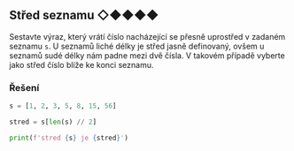 ## Střed seznamu ◇◆◆◆◆

Sestavte výraz, který vrátí číslo nacházející se přesně uprostřed v zadaném seznamu `s`.
U seznamů liché délky je střed jasně definovaný, ovšem u seznamů sudé délky nám padne mezi dvě čísla. V takovém případě
vyberte jako střed číslo blíže ke konci seznamu.

### Řešení

```python
s = [1, 2, 3, 5, 8, 15, 56]

stred = s[len(s) // 2]

print(f'stred {s} je {stred}')
```